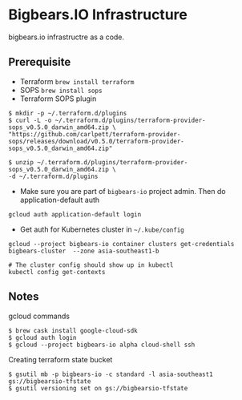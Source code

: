 # Bigbears.IO Infrastructure

bigbears.io infrastructre as a code.

## Prerequisite
* Terraform `brew install terraform`
* SOPS `brew install sops`
* Terraform SOPS plugin
```
$ mkdir -p ~/.terraform.d/plugins
$ curl -L -o ~/.terraform.d/plugins/terraform-provider-sops_v0.5.0_darwin_amd64.zip \
"https://github.com/carlpett/terraform-provider-sops/releases/download/v0.5.0/terraform-provider-sops_v0.5.0_darwin_amd64.zip"

$ unzip ~/.terraform.d/plugins/terraform-provider-sops_v0.5.0_darwin_amd64.zip \
-d ~/.terraform.d/plugins
```
* Make sure you are part of `bigbears-io` project admin. Then do application-default auth 
```
gcloud auth application-default login
```
* Get auth for Kubernetes cluster in `~/.kube/config`
```
gcloud --project bigbears-io container clusters get-credentials bigbears-cluster  --zone asia-southeast1-b

# The cluster config should show up in kubectl
kubectl config get-contexts
```

## Notes
gcloud commands
```
$ brew cask install google-cloud-sdk
$ gcloud auth login
$ gcloud --project bigbears-io alpha cloud-shell ssh
```

Creating terraform state bucket
```
$ gsutil mb -p bigbears-io -c standard -l asia-southeast1 gs://bigbearsio-tfstate
$ gsutil versioning set on gs://bigbearsio-tfstate
```

